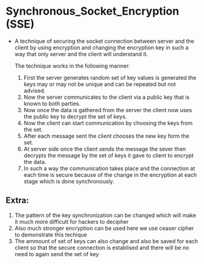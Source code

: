 # Synchronous_Socket_Encryption (SSE)

* A technique of securing the socket connection between server and the client by using encryption and changing the encryption key in such a way that only server and the client will understand it.
<ul>
The technique works in the following manner:
  <ol>
  <li>First the server generates random set of key values is generated the keys may or may not be unique and can be repeated but not advised.</li>
  <li>Now the server communicates to the client via a public key that is known to both parties.</li>
  <li>Now once the data is gathered from the server the client now uses the public key to decrypt the set of keys.</li>
  <li>Now the client can start communication by choosing the keys from the set.</li>
  <li>After each message sent the client chooses the new key form the set.</li>
  <li>At server side once the client sends the message the sever then decrypts the message by the set of keys it gave to client to encrypt the data.</li>
  <li>In such a way the communication takes place and the connection at each time is secure because of the change in the encryption at each stage which is done synchronously.</li>
  </ol>
</ul>

## Extra: 
<ol>
<li>The pattern of the key synchronization can be changed which will make it much more difficult for hackers to decipher</li>
<li>Also much stronger encryption can be used here we use ceaser cipher to demonstrate this techique</li>
<li>The ammount of set of keys can also change and also be saved for each client so that the secure connection is establised and there will be no need to again send the set of key</li>
<ol>
